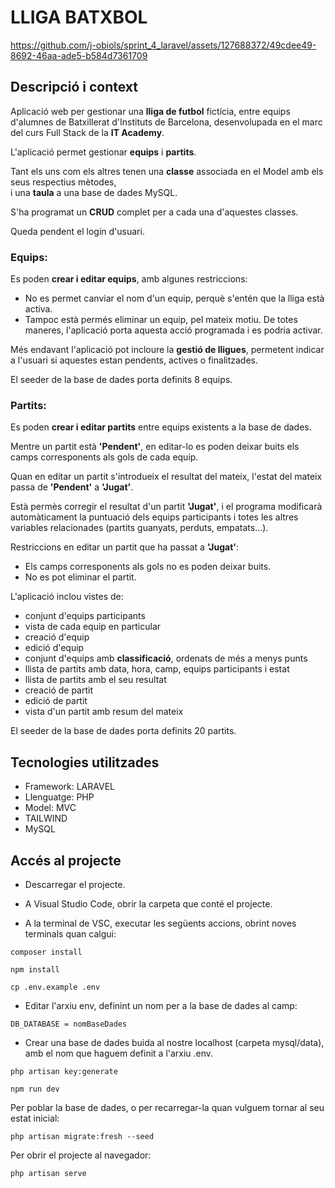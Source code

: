 # LLIGA BATXBOL 



https://github.com/j-obiols/sprint_4_laravel/assets/127688372/49cdee49-8692-46aa-ade5-b584d7361709 


## Descripció i context

Aplicació web per gestionar una **lliga de futbol** fictícia, entre equips d'alumnes de Batxillerat d'Instituts de Barcelona,
desenvolupada en el marc del curs Full Stack de la **IT Academy**.

L'aplicació permet gestionar **equips** i **partits**.  

Tant els uns com els altres tenen una **classe** associada en el Model amb els seus respectius mètodes,  
i una **taula** a una base de dades MySQL. 

S'ha programat un **CRUD** complet per a cada una d'aquestes classes.  

Queda pendent el login d'usuari.

### Equips:

Es poden **crear i editar equips**, amb algunes restriccions:
- No es permet canviar el nom d'un equip, perquè s'entén que la lliga està activa.
- Tampoc està permés eliminar un equip, pel mateix motiu. De totes maneres, l'aplicació porta aquesta acció programada i es podria activar.  

Més endavant l'aplicació pot incloure la **gestió de lligues**, permetent indicar a l'usuari si aquestes estan pendents, actives o finalitzades.  

El seeder de la base de dades porta definits 8 equips. 

### Partits:

Es poden **crear i editar partits** entre equips existents a la base de dades.  

Mentre un partit està **'Pendent'**, en editar-lo es poden deixar buits els camps corresponents als gols de cada equip.  

Quan en editar un partit s'introdueix el resultat del mateix, l'estat del mateix passa de **'Pendent'** a **'Jugat'**.  

Està permès corregir el resultat d'un partit **'Jugat'**, i el programa modificarà automàticament la puntuació dels equips participants i totes les altres variables relacionades (partits guanyats, perduts, empatats...).  

Restriccions en editar un partit que ha passat a **'Jugat'**:
- Els camps corresponents als gols no es poden deixar buits.
- No es pot eliminar el partit.

L'aplicació inclou vistes de:  

- conjunt d'equips participants
- vista de cada equip en particular
- creació d'equip
- edició d'equip
- conjunt d'equips amb **classificació**, ordenats de més a menys punts 
- llista de partits amb data, hora, camp, equips participants i estat
- llista de partits amb el seu resultat
- creació de partit
- edició de partit
- vista d'un partit amb resum del mateix

El seeder de la base de dades porta definits 20 partits.

## Tecnologies utilitzades

- Framework: LARAVEL
- Llenguatge: PHP
- Model: MVC 
- TAILWIND
- MySQL

## Accés al projecte

- Descarregar el projecte.

- A Visual Studio Code, obrir la carpeta que conté el projecte.

- A la terminal de VSC, executar les següents accions, obrint noves terminals quan calgui:
  
```composer install```

```npm install```

```cp .env.example .env``` 

- Editar l'arxiu env, definint un nom per a la base de dades al camp:

 ```DB_DATABASE = nomBaseDades ```
  
- Crear una base de dades buida al nostre localhost (carpeta mysql/data), amb el nom que haguem definit a l'arxiu .env.
     
```php artisan key:generate```

```npm run dev```

Per poblar la base de dades, o per recarregar-la quan vulguem tornar al seu estat inicial: 

```php artisan migrate:fresh --seed``` 

Per obrir el projecte al navegador:

```php artisan serve```
   
   










